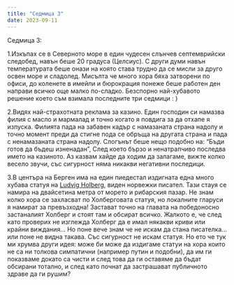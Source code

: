 ```yaml
---
title: "Седмица 3"
date: 2023-09-11
---
```


Седмица 3:

1.Изкъпах се в Северното море в един чудесен слънчев септемврийски следобед, навън беше 20 градуса (Целсиус). С други думи навън температурата беше онази на която става трудно да се мисли за друго освен море и сладолед. Мисълта че много хора бяха затворени по офиси, до коленете в имейли и бюрокрация понеже беше работен ден направи всичко още малко по-сладко.
Безспорно най-хубавото решение което съм взимала последните три седмици : )

2.Видях най-страхотната реклама за казино. Един господин си намазва филия с масло и мармалад и точно когато я повдига за да отхапе я изпуска. Филията пада на забавен кадър с намазаната страна надолу и точно момент преди да стигне пода се обръща на другата страна и пада с ненамазаната страна надолу.
Слогънът беше нещо подобно на: “Бъди готов да бъдеш изненадан”, След което бързо и ненатрапчиво последва името на казиното. 
Аз казвам хайде да ходим да залагаме, вижте колко весело звучи, със сигурност няма никакви негативни последици.

3.В центъра на Берген има на един пиедестал издигната една много хубава статуя на [Ludvig Holberg](https://en.wikipedia.org/wiki/Ludvig_Holberg), виден норвежки писател. Тази стауя се намира на двайсетина метра от морето и рибарския пазар. Не знам колко хора се захласват по Холберговата статуя, но локалните гларуси я намират за превъзходна! Застават точно на главата на победоносно застаналият Холберг и стоят там и обсират всичко. Жалкото е, че след като проверих не изглежда Холберг да е имал някакви криви или крайни виждания…
Но поне вече знам че не искам да стана писателка…или поне не видна такава. Със сигурност не искам статуя. 
Но ето че тук ми хрумва други идея: може би може да издигаме статуи на хора които не са ни толкова симпатични (например путин и подобни), да им ги показваме докато са чисти и след това да ги оставяме да бъдат обсирани тотално, и след като почнат да застрашават публичното здраве да ги рушим?
